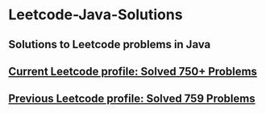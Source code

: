 # Leetcode-Java-Solutions 

## Solutions to Leetcode problems in Java

## [Current Leetcode profile: Solved 750+ Problems](https://leetcode.com/varunsjsu/)
## [Previous Leetcode profile: Solved 759 Problems](https://leetcode.com/varunu28/)
